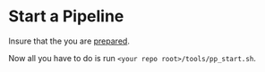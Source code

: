 # Start a Pipeline

Insure that the you are [prepared](../preparation).

Now all you have to do is run `<your repo root>/tools/pp_start.sh`.
